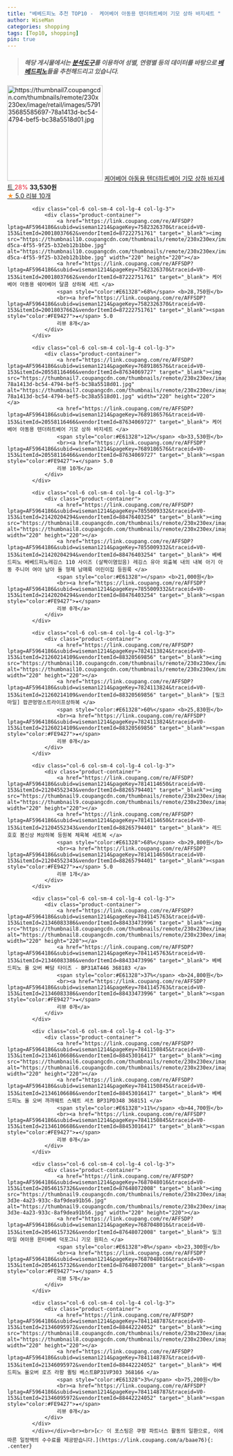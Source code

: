 ```yaml
---
title: "베베드피노 추천 TOP10 -  케어베어 아동용 텐더하트베어 기모 상하 바지세트 "
author: WiseMan
categories: shopping
tags: [Top10, shopping]
pin: true
---
```


> ##### 해당 게시물에서는 [**분석도구**](https://itemscout.io/)를 이용하여 **성별**, **연령별** 등의 데이터를 바탕으로 [**베베드피노**](https://link.coupang.com/a/baae76)들을 추천해드리고 있습니다.
<div class="container"><div class="row">
            <div class="col-6 col-sm-4 col-lg-4 col-lg-3">
                <div class="product-container">
                    <a href="https://link.coupang.com/re/AFFSDP?lptag=AF5964186&subid=wiseman1214&pageKey=7689186576&traceid=V0-153&itemId=20558116466&vendorItemId=87634069727" target="_blank"><img src="https://thumbnail7.coupangcdn.com/thumbnails/remote/230x230ex/image/retail/images/579135685585697-78a1413d-bc54-4794-bef5-bc38a5518d01.jpg" alt="https://thumbnail7.coupangcdn.com/thumbnails/remote/230x230ex/image/retail/images/579135685585697-78a1413d-bc54-4794-bef5-bc38a5518d01.jpg" width="220" height="220"></a>
                    <a href="https://link.coupang.com/re/AFFSDP?lptag=AF5964186&subid=wiseman1214&pageKey=7689186576&traceid=V0-153&itemId=20558116466&vendorItemId=87634069727" target="_blank"> 케어베어 아동용 텐더하트베어 기모 상하 바지세트 </a>
                    <span style="color:#E61328">28%</span> <b>33,530원</b>
                    <br><a href="https://link.coupang.com/re/AFFSDP?lptag=AF5964186&subid=wiseman1214&pageKey=7689186576&traceid=V0-153&itemId=20558116466&vendorItemId=87634069727" target="_blank"><span style="color:#FE9427">★</span> 5.0
                    리뷰 10개</a>
                </div>
            </div>
            
            <div class="col-6 col-sm-4 col-lg-4 col-lg-3">
                <div class="product-container">
                    <a href="https://link.coupang.com/re/AFFSDP?lptag=AF5964186&subid=wiseman1214&pageKey=7582326370&traceid=V0-153&itemId=20018037662&vendorItemId=87222751761" target="_blank"><img src="https://thumbnail10.coupangcdn.com/thumbnails/remote/230x230ex/image/retail/images/2023/09/18/10/9/fa97d7b4-d5ca-4f55-9f25-b32eb12b1bbe.jpg" alt="https://thumbnail10.coupangcdn.com/thumbnails/remote/230x230ex/image/retail/images/2023/09/18/10/9/fa97d7b4-d5ca-4f55-9f25-b32eb12b1bbe.jpg" width="220" height="220"></a>
                    <a href="https://link.coupang.com/re/AFFSDP?lptag=AF5964186&subid=wiseman1214&pageKey=7582326370&traceid=V0-153&itemId=20018037662&vendorItemId=87222751761" target="_blank"> 케어베어 아동용 쉐어베어 달콤 상하복 세트 </a>
                    <span style="color:#E61328">68%</span> <b>28,750원</b>
                    <br><a href="https://link.coupang.com/re/AFFSDP?lptag=AF5964186&subid=wiseman1214&pageKey=7582326370&traceid=V0-153&itemId=20018037662&vendorItemId=87222751761" target="_blank"><span style="color:#FE9427">★</span> 5.0
                    리뷰 8개</a>
                </div>
            </div>
            
            <div class="col-6 col-sm-4 col-lg-4 col-lg-3">
                <div class="product-container">
                    <a href="https://link.coupang.com/re/AFFSDP?lptag=AF5964186&subid=wiseman1214&pageKey=7689186576&traceid=V0-153&itemId=20558116466&vendorItemId=87634069727" target="_blank"><img src="https://thumbnail7.coupangcdn.com/thumbnails/remote/230x230ex/image/retail/images/579135685585697-78a1413d-bc54-4794-bef5-bc38a5518d01.jpg" alt="https://thumbnail7.coupangcdn.com/thumbnails/remote/230x230ex/image/retail/images/579135685585697-78a1413d-bc54-4794-bef5-bc38a5518d01.jpg" width="220" height="220"></a>
                    <a href="https://link.coupang.com/re/AFFSDP?lptag=AF5964186&subid=wiseman1214&pageKey=7689186576&traceid=V0-153&itemId=20558116466&vendorItemId=87634069727" target="_blank"> 케어베어 아동용 텐더하트베어 기모 상하 바지세트 </a>
                    <span style="color:#E61328">12%</span> <b>33,530원</b>
                    <br><a href="https://link.coupang.com/re/AFFSDP?lptag=AF5964186&subid=wiseman1214&pageKey=7689186576&traceid=V0-153&itemId=20558116466&vendorItemId=87634069727" target="_blank"><span style="color:#FE9427">★</span> 5.0
                    리뷰 10개</a>
                </div>
            </div>
            
            <div class="col-6 col-sm-4 col-lg-4 col-lg-3">
                <div class="product-container">
                    <a href="https://link.coupang.com/re/AFFSDP?lptag=AF5964186&subid=wiseman1214&pageKey=7855009332&traceid=V0-153&itemId=21420204294&vendorItemId=88476403254" target="_blank"><img src="https://thumbnail8.coupangcdn.com/thumbnails/remote/230x230ex/image/vendor_inventory/bc54/76c2ebe4d3cf743b58adbec788fa56fa2c0cae7ccc13fc5a00263f2491fc.jpg" alt="https://thumbnail8.coupangcdn.com/thumbnails/remote/230x230ex/image/vendor_inventory/bc54/76c2ebe4d3cf743b58adbec788fa56fa2c0cae7ccc13fc5a00263f2491fc.jpg" width="220" height="220"></a>
                    <a href="https://link.coupang.com/re/AFFSDP?lptag=AF5964186&subid=wiseman1214&pageKey=7855009332&traceid=V0-153&itemId=21420204294&vendorItemId=88476403254" target="_blank"> 베베드피노 베베드피노레깅스 110 사이즈 (살짝이염있음) 레깅스 유아 외출복 내의 내복 아기 아동 주니어 여아 남아 돌 형제 남매룩 어린이집 등원룩 </a>
                    <span style="color:#E61328"></span> <b>21,000원</b>
                    <br><a href="https://link.coupang.com/re/AFFSDP?lptag=AF5964186&subid=wiseman1214&pageKey=7855009332&traceid=V0-153&itemId=21420204294&vendorItemId=88476403254" target="_blank"><span style="color:#FE9427">★</span> 
                    리뷰 0개</a>
                </div>
            </div>
            
            <div class="col-6 col-sm-4 col-lg-4 col-lg-3">
                <div class="product-container">
                    <a href="https://link.coupang.com/re/AFFSDP?lptag=AF5964186&subid=wiseman1214&pageKey=7824113824&traceid=V0-153&itemId=21260214109&vendorItemId=88320569856" target="_blank"><img src="https://thumbnail10.coupangcdn.com/thumbnails/remote/230x230ex/image/vendor_inventory/0395/f3cd86219cd1a81776975ebfc30aaadbf791c045c9476fc23339d8ea7d44.jpg" alt="https://thumbnail10.coupangcdn.com/thumbnails/remote/230x230ex/image/vendor_inventory/0395/f3cd86219cd1a81776975ebfc30aaadbf791c045c9476fc23339d8ea7d44.jpg" width="220" height="220"></a>
                    <a href="https://link.coupang.com/re/AFFSDP?lptag=AF5964186&subid=wiseman1214&pageKey=7824113824&traceid=V0-153&itemId=21260214109&vendorItemId=88320569856" target="_blank"> [밀크마일] 팝콘멍멍스트라이프상하복 </a>
                    <span style="color:#E61328">60%</span> <b>25,830원</b>
                    <br><a href="https://link.coupang.com/re/AFFSDP?lptag=AF5964186&subid=wiseman1214&pageKey=7824113824&traceid=V0-153&itemId=21260214109&vendorItemId=88320569856" target="_blank"><span style="color:#FE9427">★</span> 
                    리뷰 0개</a>
                </div>
            </div>
            
            <div class="col-6 col-sm-4 col-lg-4 col-lg-3">
                <div class="product-container">
                    <a href="https://link.coupang.com/re/AFFSDP?lptag=AF5964186&subid=wiseman1214&pageKey=7814114650&traceid=V0-153&itemId=21204552343&vendorItemId=88265794401" target="_blank"><img src="https://thumbnail9.coupangcdn.com/thumbnails/remote/230x230ex/image/vendor_inventory/d6cc/6b8602a00e40f63da986c5b4d68d06dd27f122da367c96644a7644e4a235.jpg" alt="https://thumbnail9.coupangcdn.com/thumbnails/remote/230x230ex/image/vendor_inventory/d6cc/6b8602a00e40f63da986c5b4d68d06dd27f122da367c96644a7644e4a235.jpg" width="220" height="220"></a>
                    <a href="https://link.coupang.com/re/AFFSDP?lptag=AF5964186&subid=wiseman1214&pageKey=7814114650&traceid=V0-153&itemId=21204552343&vendorItemId=88265794401" target="_blank"> 레드호호 봄신상 M상하복 등원복 체육복 세트복 </a>
                    <span style="color:#E61328">68%</span> <b>29,800원</b>
                    <br><a href="https://link.coupang.com/re/AFFSDP?lptag=AF5964186&subid=wiseman1214&pageKey=7814114650&traceid=V0-153&itemId=21204552343&vendorItemId=88265794401" target="_blank"><span style="color:#FE9427">★</span> 5.0
                    리뷰 1개</a>
                </div>
            </div>
            
            <div class="col-6 col-sm-4 col-lg-4 col-lg-3">
                <div class="product-container">
                    <a href="https://link.coupang.com/re/AFFSDP?lptag=AF5964186&subid=wiseman1214&pageKey=7841145763&traceid=V0-153&itemId=21346083386&vendorItemId=88433473996" target="_blank"><img src="https://thumbnail8.coupangcdn.com/thumbnails/remote/230x230ex/image/vendor_inventory/a7e9/52c7051f41ee46fefc244f6de4b07c0574d055b471754500dd0a1ccd8631.png" alt="https://thumbnail8.coupangcdn.com/thumbnails/remote/230x230ex/image/vendor_inventory/a7e9/52c7051f41ee46fefc244f6de4b07c0574d055b471754500dd0a1ccd8631.png" width="220" height="220"></a>
                    <a href="https://link.coupang.com/re/AFFSDP?lptag=AF5964186&subid=wiseman1214&pageKey=7841145763&traceid=V0-153&itemId=21346083386&vendorItemId=88433473996" target="_blank"> 베베드피노 올 오버 빠담 타이즈 - BP31AT446 368183 </a>
                    <span style="color:#E61328">37%</span> <b>24,800원</b>
                    <br><a href="https://link.coupang.com/re/AFFSDP?lptag=AF5964186&subid=wiseman1214&pageKey=7841145763&traceid=V0-153&itemId=21346083386&vendorItemId=88433473996" target="_blank"><span style="color:#FE9427">★</span> 
                    리뷰 0개</a>
                </div>
            </div>
            
            <div class="col-6 col-sm-4 col-lg-4 col-lg-3">
                <div class="product-container">
                    <a href="https://link.coupang.com/re/AFFSDP?lptag=AF5964186&subid=wiseman1214&pageKey=7841150845&traceid=V0-153&itemId=21346106686&vendorItemId=88453016417" target="_blank"><img src="https://thumbnail6.coupangcdn.com/thumbnails/remote/230x230ex/image/vendor_inventory/02c4/200bcdc3368ebfaccbe9f106968463979a470677c47aa2c1e168e6696af3.jpg" alt="https://thumbnail6.coupangcdn.com/thumbnails/remote/230x230ex/image/vendor_inventory/02c4/200bcdc3368ebfaccbe9f106968463979a470677c47aa2c1e168e6696af3.jpg" width="220" height="220"></a>
                    <a href="https://link.coupang.com/re/AFFSDP?lptag=AF5964186&subid=wiseman1214&pageKey=7841150845&traceid=V0-153&itemId=21346106686&vendorItemId=88453016417" target="_blank"> 베베드피노 올 오버 까까웨트 스웨트 셔츠 BP31PD348 368151 </a>
                    <span style="color:#E61328">11%</span> <b>44,700원</b>
                    <br><a href="https://link.coupang.com/re/AFFSDP?lptag=AF5964186&subid=wiseman1214&pageKey=7841150845&traceid=V0-153&itemId=21346106686&vendorItemId=88453016417" target="_blank"><span style="color:#FE9427">★</span> 
                    리뷰 0개</a>
                </div>
            </div>
            
            <div class="col-6 col-sm-4 col-lg-4 col-lg-3">
                <div class="product-container">
                    <a href="https://link.coupang.com/re/AFFSDP?lptag=AF5964186&subid=wiseman1214&pageKey=7687048016&traceid=V0-153&itemId=20546157326&vendorItemId=87648072008" target="_blank"><img src="https://thumbnail9.coupangcdn.com/thumbnails/remote/230x230ex/image/retail/images/2023/11/02/14/6/46f1a030-3d3e-4a23-933c-8af9dea91b56.jpg" alt="https://thumbnail9.coupangcdn.com/thumbnails/remote/230x230ex/image/retail/images/2023/11/02/14/6/46f1a030-3d3e-4a23-933c-8af9dea91b56.jpg" width="220" height="220"></a>
                    <a href="https://link.coupang.com/re/AFFSDP?lptag=AF5964186&subid=wiseman1214&pageKey=7687048016&traceid=V0-153&itemId=20546157326&vendorItemId=87648072008" target="_blank"> 밀크마일 여아용 윈터베베 덕포그니 기모 원피스 </a>
                    <span style="color:#E61328">8%</span> <b>23,300원</b>
                    <br><a href="https://link.coupang.com/re/AFFSDP?lptag=AF5964186&subid=wiseman1214&pageKey=7687048016&traceid=V0-153&itemId=20546157326&vendorItemId=87648072008" target="_blank"><span style="color:#FE9427">★</span> 4.5
                    리뷰 5개</a>
                </div>
            </div>
            
            <div class="col-6 col-sm-4 col-lg-4 col-lg-3">
                <div class="product-container">
                    <a href="https://link.coupang.com/re/AFFSDP?lptag=AF5964186&subid=wiseman1214&pageKey=7841148787&traceid=V0-153&itemId=21346095972&vendorItemId=88442224052" target="_blank"><img src="https://thumbnail8.coupangcdn.com/thumbnails/remote/230x230ex/image/vendor_inventory/a89a/133e8b9d6421f9ffce4276286735643bcbe64b4e9539a2664e5751b184b9.jpg" alt="https://thumbnail8.coupangcdn.com/thumbnails/remote/230x230ex/image/vendor_inventory/a89a/133e8b9d6421f9ffce4276286735643bcbe64b4e9539a2664e5751b184b9.jpg" width="220" height="220"></a>
                    <a href="https://link.coupang.com/re/AFFSDP?lptag=AF5964186&subid=wiseman1214&pageKey=7841148787&traceid=V0-153&itemId=21346095972&vendorItemId=88442224052" target="_blank"> 베베드피노 올오버 로즈 라팡 퀼팅 베스트BP31VP303 368166 </a>
                    <span style="color:#E61328">3%</span> <b>75,200원</b>
                    <br><a href="https://link.coupang.com/re/AFFSDP?lptag=AF5964186&subid=wiseman1214&pageKey=7841148787&traceid=V0-153&itemId=21346095972&vendorItemId=88442224052" target="_blank"><span style="color:#FE9427">★</span> 
                    리뷰 0개</a>
                </div>
            </div>
            </div></div><br><br>[👉 이 포스팅은 쿠팡 파트너스 활동의 일환으로, 이에 따른 일정액의 수수료를 제공받습니다.](https://link.coupang.com/a/baae76){: .center}